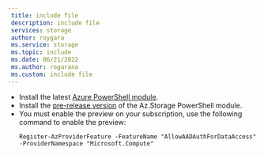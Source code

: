 ```yaml
---
 title: include file
 description: include file
 services: storage
 author: roygara
 ms.service: storage
 ms.topic: include
 ms.date: 06/21/2022
 ms.author: rogarana
 ms.custom: include file
---
```

- Install the latest [Azure PowerShell module](/powershell/azure/install-az-ps).
- Install the [pre-release version](https://aka.ms/DisksAzureADAuthSDK) of the Az.Storage PowerShell module.
- You must enable the preview on your subscription, use the following command to enable the preview:
    ```azurepowershell
    Register-AzProviderFeature -FeatureName "AllowAADAuthForDataAccess" -ProviderNamespace "Microsoft.Compute"
    ```